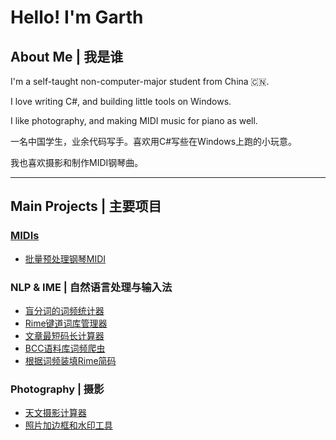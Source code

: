 # Hello! I'm Garth

## About Me \| 我是谁

I'm a self-taught non-computer-major student from China 🇨🇳.

I love writing C#, and building little tools on Windows.

I like photography, and making MIDI music for piano as well.

一名中国学生，业余代码写手。喜欢用C#写些在Windows上跑的小玩意。

我也喜欢摄影和制作MIDI钢琴曲。

---

## Main Projects \| 主要项目

### [MIDIs](https://github.com/GarthTB/Piano-MIDI)

- [批量预处理钢琴MIDI](https://github.com/GarthTB/TrimMIDI)

### NLP & IME \| 自然语言处理与输入法

- [盲分词的词频统计器](https://github.com/GarthTB/word_freq_counter)
- [Rime键道词库管理器](https://github.com/GarthTB/RimeLibrarian)
- [文章最短码长计算器](https://github.com/GarthTB/CodeLord)
- [BCC语料库词频爬虫](https://github.com/GarthTB/BCCFreqSpider)
- [根据词频装填Rime简码](https://github.com/GarthTB/AutoFillCode)

### Photography \| 摄影

- [天文摄影计算器](https://github.com/GarthTB/AstrophotoCalculator)
- [照片加边框和水印工具](https://github.com/GarthTB/FrameMark)